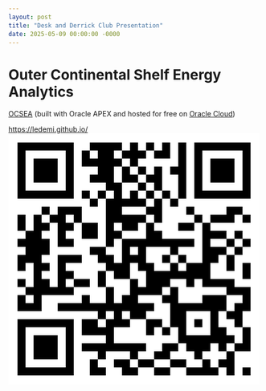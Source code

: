 ```yaml
---
layout: post
title: "Desk and Derrick Club Presentation"
date: 2025-05-09 00:00:00 -0000
---
```

# Outer Continental Shelf Energy Analytics
[OCSEA](https://gff856e6c70bc1a-afadb1.adb.us-chicago-1.oraclecloudapps.com/ords/r/ocs/ocsea/login) (built with Oracle APEX and hosted for free on [Oracle Cloud](https://www.oracle.com/cloud/free/))

<https://ledemi.github.io/>  
![qr_code](/assets/images/ledemi-github-qr-code.png)
